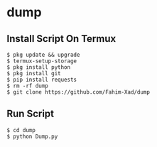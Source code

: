 # dump
## Install Script On Termux
```
$ pkg update && upgrade  
$ termux-setup-storage  
$ pkg install python  
$ pkg install git  
$ pip install requests  
$ rm -rf dump  
$ git clone https://github.com/Fahim-Xad/dump  
```
## Run Script
```
$ cd dump  
$ python Dump.py  
```
